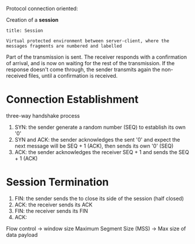 Protocol connection oriented: 

Creation of a **session**

```ad-note
title: Session

Virtual protected environment between server-client, where the messages fragments are numbered and labelled
```

Part of the transmission is sent.
The receiver responds with a confirmation of arrival, and is now on waiting for the rest of the transmission.
If the response doesn't come through, the sender transmits again the non-received files, until a confirmation is received.

# Connection Establishment

three-way handshake process

1. SYN: the sender generate a random number (SEQ) to establish its own '0'
2. SYN and ACK: the sender acknowledges the sent '0' and expect the next message will be SEQ + 1 (ACK), then sends its own '0' (SEQ)
3. ACK: the sender acknowledges the receiver SEQ + 1 and sends the SEQ + 1 (ACK)

# Session Termination

1. FIN: the sender sends the to close its side of the session (half closed)
2. ACK: the receiver sends its ACK
3. FIN: the receiver sends its FIN
4. ACK: 

Flow control -> window size
Maximum Segment Size (MSS) -> Max size of data payload